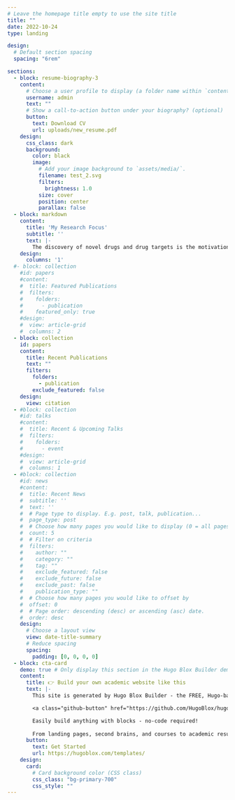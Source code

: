 ```yaml
---
# Leave the homepage title empty to use the site title
title: ""
date: 2022-10-24
type: landing

design:
  # Default section spacing
  spacing: "6rem"

sections:
  - block: resume-biography-3
    content:
      # Choose a user profile to display (a folder name within `content/authors/`)
      username: admin
      text: ""
      # Show a call-to-action button under your biography? (optional)
      button:
        text: Download CV
        url: uploads/new_resume.pdf
    design:
      css_class: dark
      background:
        color: black
        image:
          # Add your image background to `assets/media/`.
          filename: test_2.svg
          filters:
            brightness: 1.0
          size: cover
          position: center
          parallax: false
  - block: markdown
    content:
      title: 'My Research Focus'
      subtitle: ''
      text: |-
        The discovery of novel drugs and drug targets is the motivation for research spanning a diverse spectrum of scientific disciplines. My aim is at the atomic-scale, where I utilize computer simulations of drugs and their protein targets to understand the physical basis of their complex interactions. A great focus of my work is on the development of enhanced sampling methodologies that bolster our ability to observe long-timescale dynamics critical to enzymatic functionality. In an effort to convert these observations into knowledge, I also create novel GPU-accelerated algorithms to detect hidden drug binding sites and investigate how they modulate enzymatic function.
    design:
      columns: '1'
  #- block: collection
    #id: papers
    #content:
    #  title: Featured Publications
    #  filters:
    #    folders:
    #      - publication
    #    featured_only: true
    #design:
    #  view: article-grid
    #  columns: 2
  - block: collection
    id: papers
    content:
      title: Recent Publications
      text: ""
      filters:
        folders:
          - publication
        exclude_featured: false
    design:
      view: citation
  - #block: collection
    #id: talks
    #content:
    #  title: Recent & Upcoming Talks
    #  filters:
    #    folders:
    #      - event
    #design:
    #  view: article-grid
    #  columns: 1
  - #block: collection
    #id: news
    #content:
    #  title: Recent News
    #  subtitle: ''
    #  text: ''
    #  # Page type to display. E.g. post, talk, publication...
    #  page_type: post
    #  # Choose how many pages you would like to display (0 = all pages)
    #  count: 5
    #  # Filter on criteria
    #  filters:
    #    author: ""
    #    category: ""
    #    tag: ""
    #    exclude_featured: false
    #    exclude_future: false
    #    exclude_past: false
    #    publication_type: ""
    #  # Choose how many pages you would like to offset by
    #  offset: 0
    #  # Page order: descending (desc) or ascending (asc) date.
    #  order: desc
    design:
      # Choose a layout view
      view: date-title-summary
      # Reduce spacing
      spacing:
        padding: [0, 0, 0, 0]
  - block: cta-card
    demo: true # Only display this section in the Hugo Blox Builder demo site
    content:
      title: 👉 Build your own academic website like this
      text: |-
        This site is generated by Hugo Blox Builder - the FREE, Hugo-based open source website builder trusted by 250,000+ academics like you.

        <a class="github-button" href="https://github.com/HugoBlox/hugo-blox-builder" data-color-scheme="no-preference: light; light: light; dark: dark;" data-icon="octicon-star" data-size="large" data-show-count="true" aria-label="Star HugoBlox/hugo-blox-builder on GitHub">Star</a>

        Easily build anything with blocks - no-code required!
        
        From landing pages, second brains, and courses to academic resumés, conferences, and tech blogs.
      button:
        text: Get Started
        url: https://hugoblox.com/templates/
    design:
      card:
        # Card background color (CSS class)
        css_class: "bg-primary-700"
        css_style: ""
---
```

